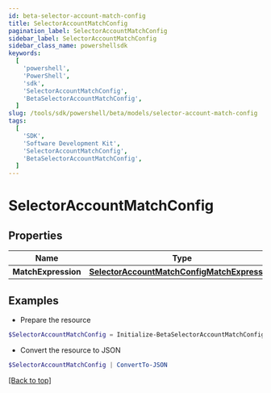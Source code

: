 ```yaml
---
id: beta-selector-account-match-config
title: SelectorAccountMatchConfig
pagination_label: SelectorAccountMatchConfig
sidebar_label: SelectorAccountMatchConfig
sidebar_class_name: powershellsdk
keywords:
  [
    'powershell',
    'PowerShell',
    'sdk',
    'SelectorAccountMatchConfig',
    'BetaSelectorAccountMatchConfig',
  ]
slug: /tools/sdk/powershell/beta/models/selector-account-match-config
tags:
  [
    'SDK',
    'Software Development Kit',
    'SelectorAccountMatchConfig',
    'BetaSelectorAccountMatchConfig',
  ]
---
```


# SelectorAccountMatchConfig

## Properties

| Name | Type | Description | Notes |
| --- | --- | --- | --- |
| **MatchExpression** | [**SelectorAccountMatchConfigMatchExpression**](selector-account-match-config-match-expression) |  | [optional] |

## Examples

- Prepare the resource

```powershell
$SelectorAccountMatchConfig = Initialize-BetaSelectorAccountMatchConfig  -MatchExpression null
```

- Convert the resource to JSON

```powershell
$SelectorAccountMatchConfig | ConvertTo-JSON
```

[[Back to top]](#)
